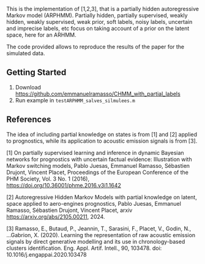 This is the implementation of [1,2,3], that is a partially hidden autoregressive Markov model (ARPHMM).
Partially hidden, partially supervised, weakly hidden, weakly supervised, weak prior, soft labels, noisy labels, uncertain and imprecise labels, etc focus on taking account of a prior on the latent space, here for an ARHMM. 

The code provided allows to reproduce the results of the paper for the simulated data.

## Getting Started

1. Download https://github.com/emmanuelramasso/CHMM_with_partial_labels
2. Run example in `testARPHMM_salves_silmulees.m`

## References

The idea of including partial knowledge on states is from [1] and [2] applied to prognostics, while its application to acoustic emission signals is from [3]. 

[1] On partially supervised learning and inference in dynamic Bayesian networks for prognostics with uncertain factual evidence: Illustration with Markov switching models, Pablo Juesas, Emmanuel Ramasso, Sébastien Drujont, Vincent Placet,  Proceedings of the European Conference of the PHM Society, Vol. 3 No. 1 (2016), https://doi.org/10.36001/phme.2016.v3i1.1642

[2] Autoregressive Hidden Markov Models with partial knowledge on latent, space applied to aero-engines prognostics, Pablo Juesas, Emmanuel Ramasso, Sébastien Drujont, Vincent Placet,  arxiv https://arxiv.org/abs/2105.00211, 2024.
 
[3] Ramasso, E., Butaud, P., Jeannin, T., Sarasini, F., Placet, V., Godin, N., ...Gabrion, X. (2020). Learning the representation of raw acoustic emission signals by direct generative modelling and its use in chronology-based clusters identification. Eng. Appl. Artif. Intell., 90, 103478. doi: 10.1016/j.engappai.2020.103478


